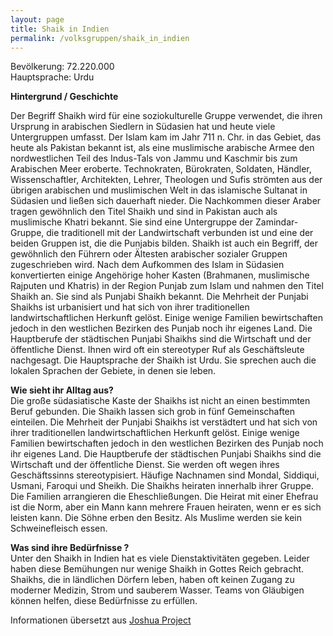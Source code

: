 ```yaml
---
layout: page
title: Shaik in Indien
permalink: /volksgruppen/shaik_in_indien
---
```


Bevölkerung: 72.220.000  
Hauptsprache: Urdu  

**Hintergrund / Geschichte**  

Der Begriff Shaikh wird für eine soziokulturelle Gruppe verwendet, 
die ihren Ursprung in arabischen Siedlern in Südasien hat und heute viele Untergruppen umfasst. 
Der Islam kam im Jahr 711 n. Chr. in das Gebiet, das heute als Pakistan bekannt ist, als eine muslimische arabische Armee den nordwestlichen Teil des Indus-Tals von Jammu und Kaschmir bis zum Arabischen Meer eroberte. 
Technokraten, Bürokraten, Soldaten, Händler, Wissenschaftler, Architekten, Lehrer, Theologen und Sufis strömten aus der übrigen arabischen und muslimischen Welt in das islamische Sultanat in Südasien und ließen sich dauerhaft nieder. 
Die Nachkommen dieser Araber tragen gewöhnlich den Titel Shaikh und sind in Pakistan auch als muslimische Khatri bekannt.
Sie sind eine Untergruppe der Zamindar-Gruppe, die traditionell mit der Landwirtschaft verbunden ist und eine der beiden Gruppen ist, 
die die Punjabis bilden. Shaikh ist auch ein Begriff, der gewöhnlich den Führern oder Ältesten arabischer sozialer Gruppen zugeschrieben wird.
Nach dem Aufkommen des Islam in Südasien konvertierten einige Angehörige hoher Kasten (Brahmanen, muslimische Rajputen und Khatris) in der Region Punjab zum Islam und nahmen den Titel Shaikh an.
Sie sind als Punjabi Shaikh bekannt. Die Mehrheit der Punjabi Shaikhs ist urbanisiert und hat sich von ihrer traditionellen landwirtschaftlichen Herkunft gelöst.
Einige wenige Familien bewirtschaften jedoch in den westlichen Bezirken des Punjab noch ihr eigenes Land. Die Hauptberufe der städtischen Punjabi Shaikhs sind die Wirtschaft und der öffentliche Dienst. 
Ihnen wird oft ein stereotyper Ruf als Geschäftsleute nachgesagt. Die Hauptsprache der Shaikh ist Urdu. 
Sie sprechen auch die lokalen Sprachen der Gebiete, in denen sie leben.

**Wie sieht ihr Alltag aus?**  
Die große südasiatische Kaste der Shaikhs ist nicht an einen bestimmten Beruf gebunden. Die Shaikh lassen sich grob in fünf Gemeinschaften einteilen.
Die Mehrheit der Punjabi Shaikhs ist verstädtert und hat sich von ihrer traditionellen landwirtschaftlichen Herkunft gelöst.
Einige wenige Familien bewirtschaften jedoch in den westlichen Bezirken des Punjab noch ihr eigenes Land.
Die Hauptberufe der städtischen Punjabi Shaikhs sind die Wirtschaft und der öffentliche Dienst.
Sie werden oft wegen ihres Geschäftssinns stereotypisiert. Häufige Nachnamen sind Mondal, Siddiqui, Usmani, Faroqui und Sheikh.
Die Shaikhs heiraten innerhalb ihrer Gruppe. Die Familien arrangieren die Eheschließungen.
Die Heirat mit einer Ehefrau ist die Norm, aber ein Mann kann mehrere Frauen heiraten, wenn er es sich leisten kann.
Die Söhne erben den Besitz. Als Muslime werden sie kein Schweinefleisch essen.

**Was sind ihre Bedürfnisse ?**  
Unter den Shaikh in Indien hat es viele Dienstaktivitäten gegeben.
Leider haben diese Bemühungen nur wenige Shaikh in Gottes Reich gebracht.
Shaikhs, die in ländlichen Dörfern leben, haben oft keinen Zugang zu moderner Medizin, Strom und sauberem Wasser.
Teams von Gläubigen können helfen, diese Bedürfnisse zu erfüllen.


Informationen übersetzt aus <a href="https://joshuaproject.net/people_groups/18084/IN">Joshua Project</a>